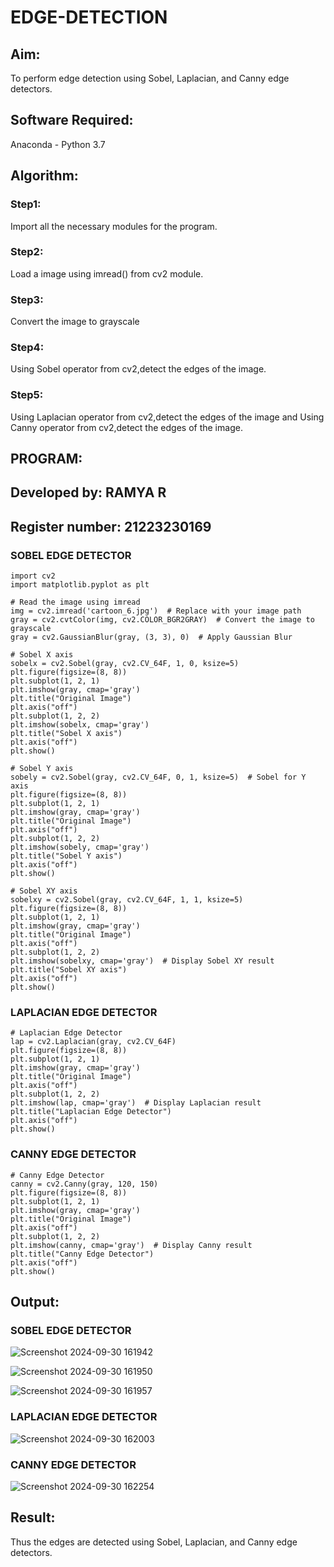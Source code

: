 # EDGE-DETECTION
## Aim:
To perform edge detection using Sobel, Laplacian, and Canny edge detectors.

## Software Required:
Anaconda - Python 3.7

## Algorithm:
### Step1:
Import all the necessary modules for the program.

### Step2:
Load a image using imread() from cv2 module.

### Step3:
Convert the image to grayscale

### Step4:
Using Sobel operator from cv2,detect the edges of the image.

### Step5:

Using Laplacian operator from cv2,detect the edges of the image and Using Canny operator from cv2,detect the edges of the image.

## PROGRAM:
## Developed by: RAMYA R
## Register number: 21223230169
### SOBEL EDGE DETECTOR
```
import cv2
import matplotlib.pyplot as plt

# Read the image using imread
img = cv2.imread('cartoon_6.jpg')  # Replace with your image path
gray = cv2.cvtColor(img, cv2.COLOR_BGR2GRAY)  # Convert the image to grayscale
gray = cv2.GaussianBlur(gray, (3, 3), 0)  # Apply Gaussian Blur

# Sobel X axis
sobelx = cv2.Sobel(gray, cv2.CV_64F, 1, 0, ksize=5)
plt.figure(figsize=(8, 8))
plt.subplot(1, 2, 1)
plt.imshow(gray, cmap='gray')
plt.title("Original Image")
plt.axis("off")
plt.subplot(1, 2, 2)
plt.imshow(sobelx, cmap='gray')
plt.title("Sobel X axis")
plt.axis("off")
plt.show()

# Sobel Y axis
sobely = cv2.Sobel(gray, cv2.CV_64F, 0, 1, ksize=5)  # Sobel for Y axis
plt.figure(figsize=(8, 8))
plt.subplot(1, 2, 1)
plt.imshow(gray, cmap='gray')
plt.title("Original Image")
plt.axis("off")
plt.subplot(1, 2, 2)
plt.imshow(sobely, cmap='gray')
plt.title("Sobel Y axis")
plt.axis("off")
plt.show()

# Sobel XY axis
sobelxy = cv2.Sobel(gray, cv2.CV_64F, 1, 1, ksize=5)
plt.figure(figsize=(8, 8))
plt.subplot(1, 2, 1)
plt.imshow(gray, cmap='gray')
plt.title("Original Image")
plt.axis("off")
plt.subplot(1, 2, 2)
plt.imshow(sobelxy, cmap='gray')  # Display Sobel XY result
plt.title("Sobel XY axis")
plt.axis("off")
plt.show()

```
### LAPLACIAN EDGE DETECTOR
```
# Laplacian Edge Detector
lap = cv2.Laplacian(gray, cv2.CV_64F)
plt.figure(figsize=(8, 8))
plt.subplot(1, 2, 1)
plt.imshow(gray, cmap='gray')
plt.title("Original Image")
plt.axis("off")
plt.subplot(1, 2, 2)
plt.imshow(lap, cmap='gray')  # Display Laplacian result
plt.title("Laplacian Edge Detector")
plt.axis("off")
plt.show()

```
### CANNY EDGE DETECTOR
```
# Canny Edge Detector
canny = cv2.Canny(gray, 120, 150)
plt.figure(figsize=(8, 8))
plt.subplot(1, 2, 1)
plt.imshow(gray, cmap='gray')
plt.title("Original Image")
plt.axis("off")
plt.subplot(1, 2, 2)
plt.imshow(canny, cmap='gray')  # Display Canny result
plt.title("Canny Edge Detector")
plt.axis("off")
plt.show()

```
## Output:
### SOBEL EDGE DETECTOR

![Screenshot 2024-09-30 161942](https://github.com/user-attachments/assets/86b425f2-f9a2-4a6c-907a-9d06f619cfb6)

![Screenshot 2024-09-30 161950](https://github.com/user-attachments/assets/8ac16e9a-89d9-4bb5-b1a7-1ee1747fb3b1)

![Screenshot 2024-09-30 161957](https://github.com/user-attachments/assets/7b377123-6fd5-4782-982d-b64f6ba3c8d8)

### LAPLACIAN EDGE DETECTOR
![Screenshot 2024-09-30 162003](https://github.com/user-attachments/assets/1ed96cb9-df34-46fc-993f-d8b8399d27df)


### CANNY EDGE DETECTOR
![Screenshot 2024-09-30 162254](https://github.com/user-attachments/assets/1fd79a58-c1d0-4b02-918a-464fff34c1bd)


## Result:
Thus the edges are detected using Sobel, Laplacian, and Canny edge detectors.
